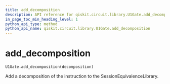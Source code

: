 ```yaml
---
title: add_decomposition
description: API reference for qiskit.circuit.library.U1Gate.add_decomposition
in_page_toc_min_heading_level: 1
python_api_type: method
python_api_name: qiskit.circuit.library.U1Gate.add_decomposition
---
```


# add\_decomposition

<span id="qiskit.circuit.library.U1Gate.add_decomposition" />

`U1Gate.add_decomposition(decomposition)`

Add a decomposition of the instruction to the SessionEquivalenceLibrary.

